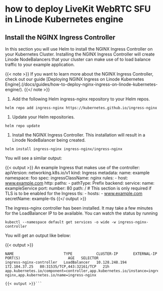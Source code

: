 # how to deploy LiveKit WebRTC SFU in Linode Kubernetes engine

## Install the NGINX Ingress Controller

In this section you will use Helm to install the NGINX Ingress Controller on your Kubernetes Cluster. Installing the NGINX Ingress Controller will create Linode NodeBalancers that your cluster can make use of to load balance traffic to your example application.

{{< note >}}
If you want to learn more about the NGINX Ingress Controller, check out our guide [Deploying NGINX Ingress on Linode Kubernetes Engine].(/docs/guides/how-to-deploy-nginx-ingress-on-linode-kubernetes-engine/).
{{</ note >}}

1.  Add the following Helm ingress-nginx repository to your Helm repos.
```
helm repo add ingress-nginx https://kubernetes.github.io/ingress-nginx
```
1.  Update your Helm repositories.
```
helm repo update
```
1.  Install the NGINX Ingress Controller. This installation will result in a Linode NodeBalancer being created.
```
helm install ingress-nginx ingress-nginx/ingress-nginx
```
You will see a similar output:

{{< output >}}
An example Ingress that makes use of the controller:
  apiVersion: networking.k8s.io/v1
  kind: Ingress
  metadata:
    name: example
    namespace: foo
  spec:
    ingressClassName: nginx
    rules:
      - host: www.example.com
        http:
          paths:
            - pathType: Prefix
              backend:
                service:
                  name: exampleService
                  port:
                    number: 80
              path: /
    # This section is only required if TLS is to be enabled for the Ingress
    tls:
      - hosts:
        - www.example.com
        secretName: example-tls 
{{</ output >}}

The ingress-nginx controller has been installed.
It may take a few minutes for the LoadBalancer IP to be available.
You can watch the status by running 
```
kubectl --namespace default get services -o wide -w ingress-nginx-controller
```
You will get an output like below:

{{< output >}}
```
NAME                       TYPE           CLUSTER-IP       EXTERNAL-IP     PORT(S)                      AGE   SELECTOR
ingress-nginx-controller   LoadBalancer   10.128.248.194   172.104.37.25   80:31535/TCP,443:32161/TCP   21h   app.kubernetes.io/component=controller,app.kubernetes.io/instance=ingress-nginx,app.kubernetes.io/name=ingress-nginx

{{< output >}}```
